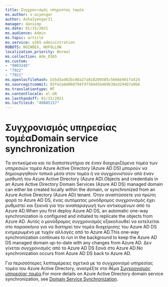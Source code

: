 ```yaml
---
title: Συγχρονισμός υπηρεσίας τομέα
ms.author: v-aiyengar
author: AshaIyengar21
manager: dansimp
ms.date: 01/15/2021
ms.audience: Admin
ms.topic: article
ms.service: o365-administration
ROBOTS: NOINDEX, NOFOLLOW
localization_priority: Normal
ms.collection: Adm_O365
ms.custom:
- "9003245"
- "7922"
- "7921"
ms.openlocfilehash: b35d3a402bc08a27a818209385c5666b901fa524
ms.sourcegitcommit: 83fe2a8d060794fdf58445b469b30a3294b7a9b6
ms.translationtype: MT
ms.contentlocale: el-GR
ms.lasthandoff: 01/15/2021
ms.locfileid: "49885157"
---
```

# <a name="domain-service-synchronization"></a><span data-ttu-id="6afb2-102">Συγχρονισμός υπηρεσίας τομέα</span><span class="sxs-lookup"><span data-stu-id="6afb2-102">Domain service synchronization</span></span>

<span data-ttu-id="6afb2-103">Τα αντικείμενα και τα διαπιστευτήρια σε έναν διαχειριζόμενο τομέα των υπηρεσιών τομέα Azure Active Directory (Azure AD DS) μπορούν να δημιουργηθούν τοπικά μέσα στον τομέα ή να συγχρονιστούν από έναν μισθωτή του Azure Active Directory (Azure AD).</span><span class="sxs-lookup"><span data-stu-id="6afb2-103">Objects and credentials in an Azure Active Directory Domain Services (Azure AD DS) managed domain can either be created locally within the domain, or synchronized from an Azure Active Directory (Azure AD) tenant.</span></span> <span data-ttu-id="6afb2-104">Όταν αναπτύσσετε για πρώτη φορά το Azure AD DS, ένας αυτόματος μονόδρομος συγχρονισμός έχει ρυθμιστεί και ξεκινά για την αναπαραγωγή των αντικειμένων από το Azure AD.</span><span class="sxs-lookup"><span data-stu-id="6afb2-104">When you first deploy Azure AD DS, an automatic one-way synchronization is configured and initiated to replicate the objects from Azure AD.</span></span> <span data-ttu-id="6afb2-105">Αυτός ο μονόδρομος συγχρονισμός εξακολουθεί να εκτελείται στο παρασκήνιο για να διατηρεί τον τομέα διαχείρισης του Azure AD DS ενημερωμένο με τυχόν αλλαγές από το Azure AD.</span><span class="sxs-lookup"><span data-stu-id="6afb2-105">This one-way synchronization continues to run in the background to keep the Azure AD DS managed domain up-to-date with any changes from Azure AD.</span></span> <span data-ttu-id="6afb2-106">Δεν γίνεται συγχρονισμός από το Azure AD DS ξανά στο Azure AD.</span><span class="sxs-lookup"><span data-stu-id="6afb2-106">No synchronization occurs from Azure AD DS back to Azure AD.</span></span>

<span data-ttu-id="6afb2-107">Για περισσότερες λεπτομέρειες σχετικά με το συγχρονισμό υπηρεσίας τομέα του Azure Active Directory, ανατρέξτε στο θέμα [Συγχρονισμός υπηρεσίας τομέα](https://docs.microsoft.com/azure/active-directory-domain-services/synchronization).</span><span class="sxs-lookup"><span data-stu-id="6afb2-107">For more details on Azure Active Directory domain service synchronization, see [Domain Service Synchronization](https://docs.microsoft.com/azure/active-directory-domain-services/synchronization).</span></span> 
